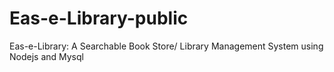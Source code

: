 # Eas-e-Library-public
Eas-e-Library: A Searchable Book Store/ Library Management System using Nodejs and Mysql
